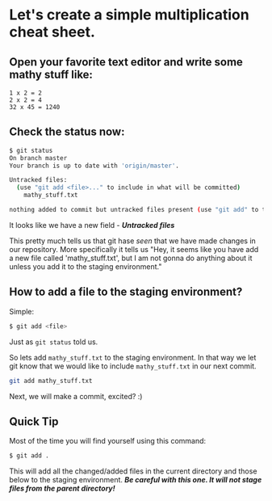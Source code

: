 # Let's create a simple multiplication cheat sheet.

## Open your favorite text editor and write some mathy stuff like:
```
1 x 2 = 2
2 x 2 = 4
32 x 45 = 1240
```

## Check the status now:
```bash
$ git status
On branch master
Your branch is up to date with 'origin/master'.

Untracked files:
  (use "git add <file>..." to include in what will be committed)
	mathy_stuff.txt

nothing added to commit but untracked files present (use "git add" to track)
```

It looks like we have a new field - ***Untracked files***

This pretty much tells us that git hase *seen* that we have made changes in our repository.
More specifically it tells us "Hey, it seems like you have add a new file called 'mathy_stuff.txt', but I am not gonna do
anything about it unless you add it to the staging environment."

## How to add a file to the staging environment?
Simple:
```bash
$ git add <file>
```
Just as `git status` told us.

So lets add `mathy_stuff.txt` to the staging environment. In that way we let git know that we would like
to include `mathy_stuff.txt` in our next commit.

```bash
git add mathy_stuff.txt
```

Next, we will make a commit, excited? :)

## Quick Tip
Most of the time you will find yourself using this command:
```bash
$ git add .
```

This will add all the changed/added files in the current directory and those below to the staging environment.
***Be careful with this one. It will not stage files from the parent directory!***
